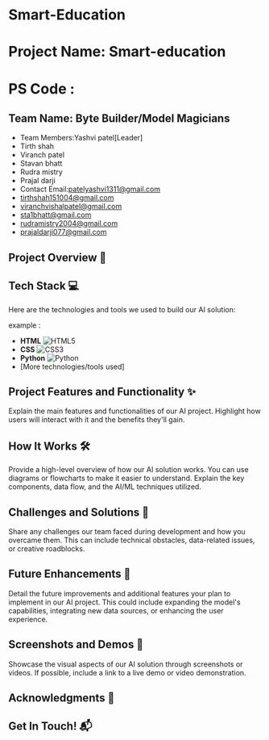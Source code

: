 # Smart-Education
# Project Name: Smart-education
# PS Code :  

## Team Name: Byte Builder/Model Magicians
- Team Members:Yashvi patel[Leader]
- Tirth shah
- Viranch patel
- Stavan bhatt
- Rudra mistry
- Prajal darji
- Contact Email:patelyashvi1311@gmail.com
- tirthshah151004@gmail.com
- viranchvishalpatel@gmail.com
- sta1bhatt@gmail.com
- rudramistry2004@gmail.com
- prajaldarji077@gmail.com


## Project Overview 🚀


## Tech Stack 💻

Here are the technologies and tools we used to build our AI solution:

example :

* **HTML** <img src="https://img.shields.io/badge/HTML5-E34F2C?style=for-the-badge&logo=html5" alt="HTML5">
* **CSS** <img src="https://img.shields.io/badge/CSS3-1572B6?style=for-the-badge&logo=css3" alt="CSS3">
* **Python** <img src="https://img.shields.io/badge/Python-3776AB?style=for-the-badge&logo=python" alt="Python">
* [More technologies/tools used]


## Project Features and Functionality ✨
Explain the main features and functionalities of our AI project. Highlight how users will interact with it and the benefits they'll gain.

## How It Works 🛠️
Provide a high-level overview of how our AI solution works. You can use diagrams or flowcharts to make it easier to understand. Explain the key components, data flow, and the AI/ML techniques utilized.

## Challenges and Solutions 🧠
Share any challenges our team faced during development and how you overcame them. This can include technical obstacles, data-related issues, or creative roadblocks.

## Future Enhancements 🚧
Detail the future improvements and additional features your plan to implement in our AI project. This could include expanding the model's capabilities, integrating new data sources, or enhancing the user experience.

## Screenshots and Demos 📸
Showcase the visual aspects of our AI solution through screenshots or videos. If possible, include a link to a live demo or video demonstration.

## Acknowledgments 🙌


## Get In Touch! 📬
